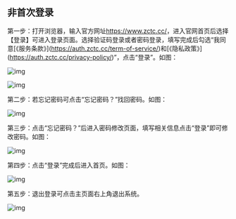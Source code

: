 ## **非首次登录**

第一步：打开浏览器，输入官方网址<a href="https://www.zctc.cc/">https://www.zctc.cc/</a>，进入官网首页后选择【登录】可进入登录页面。选择验证码登录或者密码登录，填写完成后勾选“我同意[《服务条款》](<a href="https://auth.zctc.cc/term-of-service/">https://auth.zctc.cc/term-of-service/</a>)和[《隐私政策》](<a href="https://auth.zctc.cc/privacy-policy/">https://auth.zctc.cc/privacy-policy/</a>)”，点击“登录”。如图：

![img](https://zctc.obs.myhuaweicloud.com/official/markdownImg/img136.png) 

![img](https://zctc.obs.myhuaweicloud.com/official/markdownImg/img137.png) 

 

 

第二步：若忘记密码可点击“忘记密码？”找回密码。如图：

![img](https://zctc.obs.myhuaweicloud.com/official/markdownImg/img50.png) 

 

 

第三步：点击“忘记密码？”后进入密码修改页面，填写相关信息点击“登录”即可修改密码。如图：

![img](https://zctc.obs.myhuaweicloud.com/official/markdownImg/img51.png) 

 

 

第四步：点击“登录”完成后进入首页。如图：

![img](https://zctc.obs.myhuaweicloud.com/official/markdownImg/img52.png) 

 

 

第五步：退出登录可点击主页面右上角退出系统。

![img](https://zctc.obs.myhuaweicloud.com/official/markdownImg/img53.png) 

 
